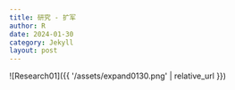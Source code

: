 ```yaml
---
title: 研究 - 扩军
author: R
date: 2024-01-30
category: Jekyll
layout: post
---
```


![Research01]({{ '/assets/expand0130.png' | relative_url }})

